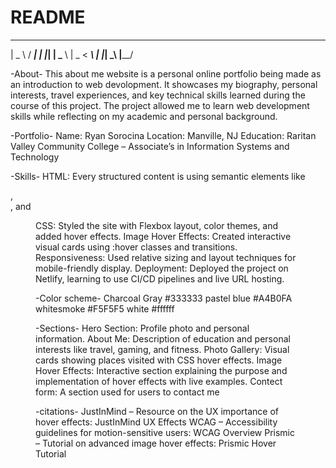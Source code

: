 # README


 ____    ____  
|  _ \  / ___| 
| |_| | \___ \ 
|  _ <   ___\ |
|_| \_\ |____/ 

-About-
This about me website is a personal online portfolio being made as an introduction to web devolopment. 
It showcases my biography, personal interests, travel experiences, and key technical skills learned during the course of this project.
The project allowed me to learn web development skills while reflecting on my academic and personal background.

-Portfolio-
Name: Ryan Sorocina
Location: Manville, NJ
Education: Raritan Valley Community College – Associate’s in Information Systems and Technology

-Skills-
HTML: Every structured content is using semantic elements like <section>, <article>, and <figure>
CSS: Styled the site with Flexbox layout, color themes, and added hover effects.
Image Hover Effects: Created interactive visual cards using :hover classes and transitions.
Responsiveness: Used relative sizing and layout techniques for mobile-friendly display.
Deployment: Deployed the project on Netlify, learning to use CI/CD pipelines and live URL hosting.

-Color scheme-
Charcoal Gray #333333
pastel blue #A4B0FA
whitesmoke #F5F5F5
white #ffffff

-Sections-
Hero Section: Profile photo and personal information.
About Me: Description of education and personal interests like travel, gaming, and fitness.
Photo Gallery: Visual cards showing places visited with CSS hover effects.
Image Hover Effects: Interactive section explaining the purpose and implementation of hover effects with live examples.
Contect form: A section used for users to contact me

-citations-
JustInMind – Resource on the UX importance of hover effects: JustInMind UX Effects
WCAG – Accessibility guidelines for motion-sensitive users: WCAG Overview
Prismic – Tutorial on advanced image hover effects: Prismic Hover Tutorial

